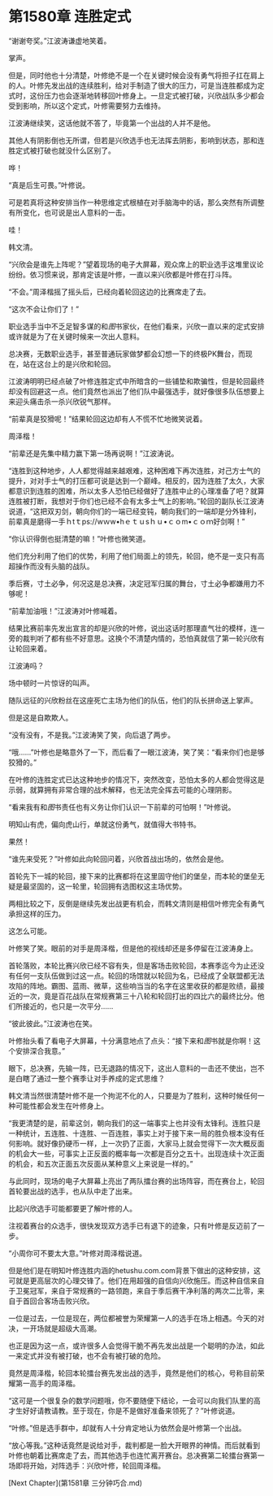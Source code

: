 # 第1580章 连胜定式

“谢谢夸奖。”江波涛谦虚地笑着。

掌声。

但是，同时他也十分清楚，叶修绝不是一个在关键时候会没有勇气将担子扛在肩上的人。叶修先发出战的连续胜利，给对手制造了很大的压力，可是当连胜都成为定式时，这份压力也会逐渐地转移回叶修身上。一旦定式被打破，兴欣战队多少都会受到影响，所以这个定式，叶修需要努力去维持。

江波涛继续笑，这话他就不答了，毕竟第一个出战的人并不是他。

其他人有阴影倒也无所谓，但若是兴欣选手也无法挥去阴影，影响到状态，那和连胜定式被打破也就没什么区别了。

哗！

“真是后生可畏。”叶修说。

可是若真将这种安排当作一种思维定式根植在对手脑海中的话，那么突然有所调整有所变化，也可说是出人意料的一击。

哇！

韩文清。

“兴欣会是谁先上阵呢？”望着现场的电子大屏幕，观众席上的职业选手这堆里议论纷纷。依习惯来说，那肯定该是叶修，一直以来兴欣都是叶修在打斗阵。

“不会。”周泽楷摇了摇头后，已经向着轮回这边的比赛席走了去。

“这次不会让你们了！”

职业选手当中不乏足智多谋的和*图*书家伙，在他们看来，兴欣一直以来的定式安排或许就是为了在关键时候来一次出人意料。

总决赛，无数职业选手，甚至普通玩家做梦都会幻想一下的终极PK舞台，而现在，站在这台上的是兴欣和轮回。

江波涛明明已经点破了叶修连胜定式中所暗含的一些铺垫和欺骗性，但是轮回最终却没有回避这一点。他们竟然也派出了他们队中最强选手，就好像很多队伍想要上来迎头痛击杀一杀兴欣锐气那样。

“前辈真是狡猾呢！”结果轮回这边却有人不慌不忙地微笑说着。

周泽楷！

“前辈还是先集中精力赢下第一场再说啊！”江波涛说。

“连胜到这种地步，人人都觉得越来越艰难，这种困难下再次连胜，对己方士气的提升，对对手士气的打压都可说是达到一个巅峰。相反的，因为连胜了太久，大家都意识到连胜的困难，所以太多人恐怕已经做好了连胜中止的心理准备了吧？就算连胜被打断，我想对于你们也已经不会有太多士气上的影响。”轮回的副队长江波涛说道，“这把双刃剑，朝向你们的一端已经变钝，朝向我们的一端却是分外锋利，前辈真是磨得一手ｈtｔps://wｗw•hｅｔｕsｈｕ•ｃｏm•ｃｏｍ好剑啊！”

“你认识得倒也挺清楚的嘛！”叶修也微笑道。

他们充分利用了他们的优势，利用了他们局面上的领先，轮回，绝不是一支只有高超操作而没有头脑的战队。

季后赛，寸土必争，何况这是总决赛，决定冠军归属的舞台，寸土必争都嫌用力不够呢！

“前辈加油哦！”江波涛对叶修喊着。

结果比赛前率先发出宣言的却是兴欣的叶修，说出这话时那理直气壮的模样，连一旁的裁判听了都有些不好意思。这换个不清楚内情的，恐怕真就信了第一轮兴欣有让轮回来着。

江波涛吗？

场中顿时一片惊讶的叫声。

随队远征的兴欣粉丝在这座死亡主场为他们的队伍，他们的队长拼命送上掌声。

但是这是自欺欺人。

“没有没有，不是我。”江波涛笑了笑，向后退了两步。

“哦……”叶修也是略意外了一下，而后看了一眼江波涛，笑了笑：“看来你们也是够狡猾的。”

在叶修的连胜定式已达这种地步的情况下，突然改变，恐怕太多的人都会觉得这是示弱，就算拥有非常合理的战术解释，也无法完全挥去可能的心理阴影。

“看来我有和*图*书责任也有义务让你们认识一下前辈的可怕啊！”叶修说。

明知山有虎，偏向虎山行，单就这份勇气，就值得大书特书。

果然！

“谁先来受死？”叶修如此向轮回问着，兴欣首战出场的，依然会是他。

首轮先下一城的轮回，接下来的比赛都将在这里固守他们的堡垒，而本轮的堡垒无疑是最坚固的，这一轮里，轮回拥有选图权这主场优势。

两相比较之下，反倒是继续先发出战更有机会，而韩文清则是相信叶修完全有勇气承担这样的压力。

这怎么可能。

叶修笑了笑。眼前的对手是周泽楷，但是他的视线却还是多停留在江波涛身上。

首轮落败，本轮比赛兴欣已经不容有失，但是客场击败轮回，本赛季迄今为止还没有任何一支队伍做到过这一点。轮回的场馆就以轮回为名，已经成了全联盟都无法攻陷的阵地。霸图、蓝雨、微草，这些响当当的名字在这里收获的都是败绩，最接近的一次，竟是百花战队在常规赛第三十八轮和轮回打出的四比六的最终比分。他们所接近的，也只是一次平分……

“彼此彼此。”江波涛也在笑。

叶修抬头看了看电子大屏幕，十分满意地点了点头：“接下来和*图*书就是你啊！这个安排深合我意。”

眼下，总决赛，先输一阵，已无退路的情况下，这出人意料的一击还不使出，岂不是白瞎了通过一整个赛季让对手养成的定式思维？

韩文清当然很清楚叶修不是一个拘泥不化的人，只要是为了胜利，这种时候任何一种可能性都会发生在叶修身上。

“我更清楚的是，前辈这剑，朝向我们的这一端事实上也并没有太锋利。连胜只是一种统计，五连胜、十连胜、一百连胜，事实上对于接下来一局的胜负根本没有任何影响。就好像扔硬币一样，上一次扔了正面，大家马上就会觉得下一次大概反面的机会大一些，可事实上正反面的概率每一次都是百分之五十。出现连续十次正面的机会，和五次正面五次反面从某种意义上来说是一样的。”

与此同时，现场的电子大屏幕上亮出了两队擂台赛的出场阵容，而在赛台上，轮回首轮要出战的选手，也从队中走了出来。

比起兴欣选手可能都要更了解叶修的人。

注视着赛台的众选手，很快发现双方选手已有退下的迹象，只有叶修是反迈前了一步。

“小周你可不要太大意。”叶修对周泽楷说道。

但是他们是在明知叶修连胜内涵的hetushu.com.com背景下做出的这种安排，这可就是更高层次的心理交锋了。他们在用超强的自信向兴欣施压。而这种自信来自于卫冕冠军，来自于常规赛的一路领跑，来自于季后赛干净利落的两次二比零，来自于首回合客场击败兴欣。

一位是过去，一位是现在，两位都被誉为荣耀第一人的选手在场上相遇。今天的对决，一开场就是超级大高潮。

也正是因为这一点，或许很多人会觉得干脆不再先发出战是一个聪明的办法，如此一来定式并没有被打破，也不会有被打破的危险。

竟然是周泽楷，轮回本轮擂台赛先发出战的选手，竟然是他们的核心，号称目前荣耀第一高手的周泽楷。

“这可是一个很复杂的数学问题哦，你不要随便下结论，一会可以向我们队里的高才生好好请教请教。至于现在，你是不是做好准备来领死了？”叶修说道。

“叶修。”但是选手群中，却就有人十分肯定地认为依然会是叶修第一个出战。

“放心等我。”这种话竟然是说给对手，裁判都是一脸大开眼界的神情。而后就看到叶修也朝着比赛席走了去，而其他选手也连忙离开赛台。总决赛第二轮擂台赛第一场即将开始，对阵选手：兴欣叶修，轮回周泽楷。



[Next Chapter](第1581章 三分钟巧合.md)